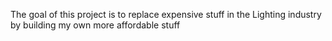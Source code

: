 The goal of this project is to replace expensive stuff in the Lighting industry by building my own more affordable stuff
